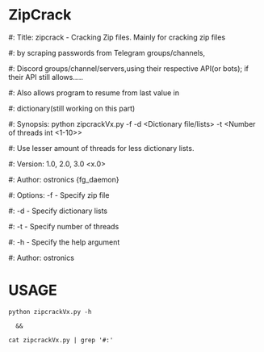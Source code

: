 # ZipCrack

#:  Title: zipcrack - Cracking Zip files. Mainly for cracking zip files 

#:                   by scraping passwords from Telegram groups/channels, 

#:                  Discord groups/channel/servers,using their respective API(or bots); if their API still allows.....

#:                  Also allows program to resume from last value in 

#:                  dictionary(still working on this part)

#:  Synopsis:   python zipcrackVx.py -f <password locked zip file> -d <Dictionary file/lists> -t <Number of threads int <1-10>>

#:  Use lesser amount of threads for less dictionary lists.

#:  Version:    1.0, 2.0, 3.0 <x.0>

#:  Author: ostronics {fg_daemon}

#:  Options:    -f - Specify zip file

#:              -d - Specify dictionary lists

#:              -t - Specify number of threads

#:              -h - Specify the help argument

#:  Author:     ostronics

# USAGE
  
    python zipcrackVx.py -h    
  
      &&
    
    cat zipcrackVx.py | grep '#:'

